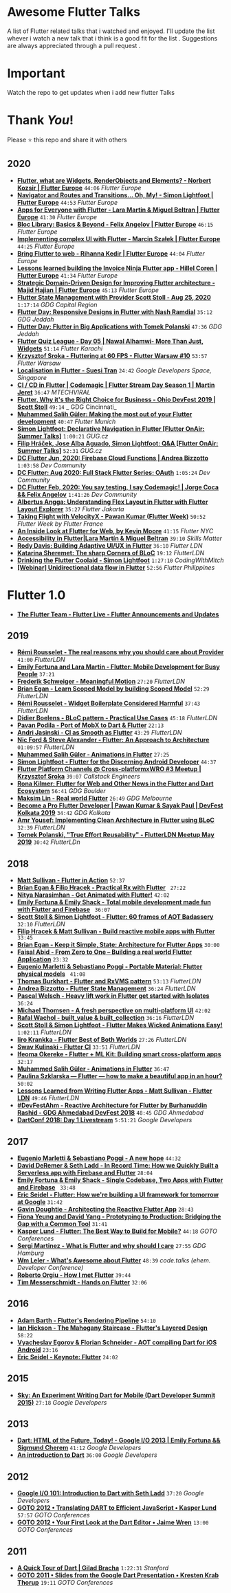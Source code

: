 # Awesome Flutter Talks
A list of Flutter related talks that i watched and enjoyed. I'll update the list whever i watch a new talk that i think is a good fit for the list . Suggestions are always appreciated through a pull request .

# Important
Watch the repo to get updates when i add new flutter Talks

# Thank _You_!
Please :star: this repo and share it with others

## 2020

* [**Flutter, what are Widgets, RenderObjects and Elements? - Norbert Kozsir | Flutter Europe**](https://www.youtube.com/watch?v=PnWxW21vDak) `44:06` _Flutter Europe_
* [**Navigator and Routes and Transitions... Oh, My! - Simon Lightfoot | Flutter Europe**](https://www.youtube.com/watch?v=4CYTTW6PMoc&t=313s) `44:53` _Flutter Europe_
* [**Apps for Everyone with Flutter - Lara Martin & Miguel Beltran | Flutter Europe**](https://www.youtube.com/watch?v=Ywgt3cRKyrs) `41:30` _Flutter Europe_
* [**Bloc Library: Basics & Beyond - Felix Angelov | Flutter Europe**](https://www.youtube.com/watch?v=knMvKPKBzGE) `46:15` _Flutter Europe_
* [**Implementing complex UI with Flutter - Marcin Szałek | Flutter Europe**](https://www.youtube.com/watch?v=FCyoHclCqc8) `44:25` _Flutter Europe_
* [**Bring Flutter to web - Rihanna Kedir | Flutter Europe**](https://www.youtube.com/watch?v=EKOHizxc4bo) `44:04` _Flutter Europe_
* [**Lessons learned building the Invoice Ninja Flutter app - Hillel Coren | Flutter Europe**](https://www.youtube.com/watch?v=G30K5wm7j_M) `41:34` _Flutter Europe_
* [**Strategic Domain-Driven Design for Improving Flutter architecture - Majid Hajian | Flutter Europe**](https://www.youtube.com/watch?v=lGv6KV5u75k) `45:13` _Flutter Europe_
* [**Flutter State Management with Provider Scott Stoll - Aug 25, 2020**](https://www.youtube.com/watch?v=d7qWQnvQIfk) `1:17:14` _GDG Capital Region_
* [**Flutter Day: Responsive Designs in Flutter with Nash Ramdial**](https://www.youtube.com/watch?v=47e2K8MSZgY) `35:12` _GDG Jeddah_
* [**Flutter Day: Flutter in Big Applications with Tomek Polanski**](https://www.youtube.com/watch?v=TVyTXDecFfM) `47:36` _GDG Jeddah_
* [**Flutter Quiz League - Day 05 | Nawal Alhamwi- More Than Just, Widgets**](https://www.youtube.com/watch?v=GcJ7TADWYbs) `51:14` _Flutter Karachi_
* [**Krzysztof Sroka - Fluttering at 60 FPS - Flutter Warsaw #10**](https://www.youtube.com/watch?v=10rDXlp1E9k) `53:57` _Flutter Warsaw_
* [**Localisation in Flutter - Suesi Tran**](https://www.youtube.com/watch?v=FLMHc0aBISM) `24:42` _Google Developers Space, Singapore_
* [**CI / CD in Flutter | Codemagic | Flutter Stream Day Season 1 | Martin Jeret**](https://www.youtube.com/watch?v=tp1TFm-rO8U) `36:47` _MTECHVIRAL_
* [**Flutter, Why it's the Right Choice for Business - Ohio DevFest 2019 | Scott Stoll**](https://www.youtube.com/watch?v=t9ZydvYvLZ8) `49:14` _
GDG Cincinnati_
* [**Muhammed Salih Güler: Making the most out of your Flutter development**](https://www.youtube.com/watch?v=THc2IAhfXNU) `40:47` _Flutter Munich_
* [**Simon Lightfoot: Declarative Navigation in Flutter [Flutter OnAir: Summer Talks]**](https://www.youtube.com/watch?v=Y6kh5UonEZ0) `1:00:21` _GUG.cz_
* [**Filip Hráček, Jose Alba Aguado, Simon Lightfoot: Q&A [Flutter OnAir: Summer Talks]**](https://www.youtube.com/watch?v=rVT8Tgag_Ok) `52:31` _GUG.cz_
* [**DC Flutter Jun, 2020: Firebase Cloud Functions | Andrea Bizzotto**](https://www.youtube.com/watch?v=9oI4gu91PHA) `1:03:58` _Dev Community_
* [**DC Flutter: Aug 2020: Full Stack Flutter Series: OAuth**](https://www.youtube.com/watch?v=d029961H5mQ) `1:05:24` _Dev Community_
* [**DC Flutter Feb, 2020: You say testing, I say Codemagic! | Jorge Coca && Felix Angelov**](https://www.youtube.com/watch?v=ac1WZluQVwU) `1:41:26` _Dev Community_
* [**Albertus Angga: Understanding Flex Layout in Flutter with Flutter Layout Explorer**](https://www.youtube.com/watch?v=fJnOhdL58pE) `35:27` _Flutter Jakarta_
* [**Taking Flight with VelocityX - Pawan Kumar (Flutter Week)**](https://www.youtube.com/watch?v=v1GmQZTBRaM) `50:52` _Flutter Week by Flutter France_
* [**An Inside Look at Flutter for Web, by Kevin Moore**](https://www.youtube.com/watch?v=JClFHn-jQ3M) `41:15` _Flutter NYC_
* [**Accessibility in Flutter|Lara Martín & Miguel Beltran**](https://skillsmatter.com/skillscasts/14850-accessibility-in-flutter) `39:10` _Skills Matter_
* [**Rody Davis: Building Adaptive UI/UX in Flutter**](https://www.youtube.com/watch?v=P1B52fRGjbE) `36:10` _Flutter LDN_
* [**Katarina Sheremet: The sharp Corners of BLoC**](https://www.youtube.com/watch?v=QtlK1E6X5PQ) `19:12` _FlutterLDN_
* [**Drinking the Flutter Coolaid - Simon Lightfoot**](https://www.youtube.com/watch?v=y_EGcVO4Qxc) `1:27:10` _CodingWithMitch_
* [**[Webinar] Unidirectional data flow in Flutter**](https://www.youtube.com/watch?v=PeO5pFfJmqg) `52:56` _Flutter Philippines_


# Flutter 1.0 
* [**The Flutter Team - Flutter Live - Flutter Announcements and Updates**](https://youtu.be/NQ5HVyqg1Qc)


## 2019

* [**Rémi Rousselet - The real reasons why you should care about Provider**](https://bit.ly/2ItquaK) `41:00` _FlutterLDN_
* [**Emily Fortuna and Lara Martin - Flutter: Mobile Development for Busy People**](https://www.youtube.com/watch?v=55nwTtHcFis) `37:21`
* [**Frederik Schweiger - Meaningful Motion**](https://goo.gl/MGH6XA) `27:20` _FlutterLDN_
* [**Brian Egan - Learn Scoped Model by building Scoped Model**](https://bit.ly/2CteiTU) `52:29` _FlutterLDN_
* [**Rémi Rousselet - Widget Boilerplate Considered Harmful**](https://bit.ly/2DvAn5g) `37:43` _FlutterLDN_
* [**Didier Boelens - BLoC pattern - Practical Use Cases**](https://bit.ly/2FKBgJj) `45:18` _FlutterLDN_
* [**Pavan Podila - Port of MobX to Dart & Flutter**](https://youtu.be/p0WJB5SN0g8) `22:13`
* [**Andri Jasinski - CI as Smooth as Flutter**](https://bit.ly/2SRlbso) `43:29` _FlutterLDN_
* [**Nic Ford & Steve Alexander - Flutter: An Approach to Architecture**](https://bit.ly/2EoqBCl) `01:09:57` _FlutterLDN_
* [**Muhammed Salih Güler - Animations in Flutter**](https://www.youtube.com/watch?v=jZZnc5qhrvg) `27:25`
* [**Simon Lightfoot - Flutter for the Discerning Android Developer**](https://skillsmatter.com/skillscasts/14560-flutter-for-the-discerning-android-developer) `44:37`
* [**Flutter Platform Channels @ Cross-platformxWRO #3 Meetup | Krzysztof Sroka**](https://www.youtube.com/watch?v=OUVt9HBLvio) `39:07` _Callstack Engineers_
* [**Rona Kilmer: Flutter for Web and Other News in the Flutter and Dart Ecosystem**](https://www.youtube.com/watch?v=wB3ZOxkUg8U) `56:41` _GDG Boulder_
* [**Maksim Lin - Real world Flutter**](https://www.youtube.com/watch?v=_baD-a40LSI) `26:49` _GDG Melbourne_
* [**Become a Pro Flutter Developer | Pawan Kumar & Sayak Paul | DevFest Kolkata 2019**](https://www.youtube.com/watch?v=gpNVoXVWIq8) `34:42` _GDG Kolkata_
* [**Amr Yousef: Implementing Clean Architecture in Flutter using BLoC**](https://www.youtube.com/watch?v=OaP2zedthLk) `32:39` _FlutterLDN_
* [**Tomek Polanski, "True Effort Reusability" - FlutterLDN Meetup May 2019**](https://www.youtube.com/watch?v=3JCVMzyAP5U) `30:42` _FlutterLDn_


## 2018

* [**Matt Sullivan - Flutter in Action**](https://youtu.be/4LNMsYg76vg) `52:37`
* [**Brian Egan & Filip Hracek - Practical Rx with Flutter**](https://youtu.be/7O1UO5rEpRc) ` 27:22`
* [**Nitya Narasimhan - Get Animated with Flutter!**](https://youtu.be/rs9TtjPsV7Q) `42:02`
* [**Emily Fortuna & Emily Shack - Total mobile development made fun with Flutter and Firebase**](https://youtu.be/p4yLzYwy_4g) ` 36:07`
* [**Scott Stoll & Simon Lightfoot - Flutter: 60 frames of AOT Badassery**](https://goo.gl/thrk42) ` 32:10` _FlutterLDN_
* [**Filip Hracek & Matt Sullivan - Build reactive mobile apps with Flutter**](https://youtu.be/RS36gBEp8OI) ` 33:45`
* [**Brian Egan - Keep it Simple, State: Architecture for Flutter Apps**](https://youtu.be/zKXz3pUkw9A) `30:00`
* [**Faisal Abid - From Zero to One – Building a real world Flutter Application**](https://youtu.be/jF0kD7lxTTw) `23:32`
* [**Eugenio Marletti & Sebastiano Poggi - Portable Material: Flutter physical models**](https://youtu.be/R21kDN1quOI) ` 41:08`
* [**Thomas Burkhart - Flutter and RxVMS pattern**](https://goo.gl/aWaVaA) `53:13` _FlutterLDN_
* [**Andrea Bizzotto - Flutter State Management**](https://goo.gl/bc3LLN) `36:24` _FlutterLDN_
* [**Pascal Welsch - Heavy lift work in Flutter get started with Isolates**](https://youtu.be/M8jGSkACneE) `36:24`
* [**Michael Thomsen - A fresh perspective on multi-platform UI**](https://youtu.be/sl5TaN7EwjQ) `42:02`
* [**Rafal Wachol - built_value & built_collection**](https://skillsmatter.com/skillscasts/12266-flutterldn-october) `36:16` _FlutterLDN_
* [**Scott Stoll & Simon Lightfoot - Flutter Makes Wicked Animations Easy!**](https://skillsmatter.com/skillscasts/13018-flutter-makes-wicked-animations-easy) `1:02:11` _FlutterLDN_
* [**Iiro Krankka - Flutter Best of Both Worlds**](https://skillsmatter.com/skillscasts/12533-flutterldn) `27:26` _FlutterLDN_
* [**Swav Kulinski - Flutter CI**](https://skillsmatter.com/skillscasts/12912-flutter-ci) `33:51` _FlutterLDN_
* [**Ifeoma Okereke - Flutter + ML Kit: Building smart cross-platform apps**](https://youtu.be/kIX7IbdCWWc?list=PLYioXtkIMlS9CMDDq3TcmxXsC455x6_XL) `32:17`
* [**Muhammed Salih Güler - Animations in Flutter**](https://youtu.be/vzlZgaDEJjA) `36:47`
* [**Paulina Szklarska — Flutter — how to make a beautiful app in an hour?**](https://youtu.be/l2DYq-rUglg) `50:02`
* [**Lessons Learned from Writing Flutter Apps - Matt Sullivan - Flutter LDN**](https://www.youtube.com/watch?v=9xM0FzX7KVs) `49:46` _FlutterLDN_
* [**#DevFestAhm - Reactive Architecture for Flutter by Burhanuddin Rashid - GDG Ahmedabad DevFest 2018**](https://www.youtube.com/watch?v=rgf_PAS0L10) `48:45` _GDG Ahmedabad_
* [**DartConf 2018: Day 1 Livestream**](https://www.youtube.com/watch?v=Sk9ZMIQDpUg) `5:51:21` _Google Developers_


## 2017

* [**Eugenio Marletti & Sebastiano Poggi - A new hope**](https://www.youtube.com/watch?v=0ijVuVtu6a4) `44:32`
* [**David DeRemer & Seth Ladd - In Record Time: How we Quickly Built a Serverless app with Firebase and Flutter**](https://youtu.be/prlK_QL_qOA) `28:04`
* [**Emily Fortuna & Emily Shack - Single Codebase, Two Apps with Flutter and Firebase**](https://youtu.be/w2TcYP8qiRI) ` 33:48`
* [**Eric Seidel - Flutter: How we're building a UI framework for tomorrow at Google**](https://youtu.be/VUiVkDpikDI) `31:42`
* [**Gavin Doughtie - Architecting the Reactive Flutter App**](https://youtu.be/n_5JULTrstU) `28:43`
* [**Fiona Yeung and David Yang - Prototyping to Production: Bridging the Gap with a Common Tool**](https://youtu.be/BJCqRpvvTrM) `31:41`
* [**Kasper Lund - Flutter: The Best Way to Build for Mobile?**](https://youtu.be/1BXg4wfB9pA) `44:18` _GOTO Conferences_
* [**Sergi Martinez - What is Flutter and why should I care**](https://youtu.be/Nm_mdptybf0) `27:55` _GDG Hamburg_
* [**Wm Leler - What's Awesome about Flutter**](https://youtu.be/n3FLHWF7UgM) `48:39` _code.talks (ehem. Developer Conference)_
* [**Roberto Orgiu - How I met Flutter**](https://youtu.be/Xf1oI2boNIo) `39:44`
* [**Tim Messerschmidt - Hands on Flutter**](https://youtu.be/0IY6J5baAj8) `32:06`


## 2016

* [**Adam Barth - Flutter's Rendering Pipeline**](https://youtu.be/UUfXWzp0-DU) `54:10`
* [**Ian Hickson - The Mahogany Staircase - Flutter's Layered Design**](https://youtu.be/dkyY9WCGMi0) `58:22`
* [**Vyacheslav Egorov & Florian Schneider - AOT compiling Dart for iOS Android**](https://youtu.be/lqE4u8s8Iik) `23:16`
* [**Eric Seidel - Keynote: Flutter**](https://youtu.be/Mx-AllVZ1VY) `24:02`


## 2015

* [**Sky: An Experiment Writing Dart for Mobile (Dart Developer Summit 2015)**](https://www.youtube.com/watch?v=PnIWl33YMwA) `27:18` _Google Developers_


## 2013

* [**Dart: HTML of the Future, Today! - Google I/O 2013 | Emily Fortuna && Sigmund Cherem**](https://www.youtube.com/watch?v=euCNWhs7ivQ) `41:12` _Google Developers_
* [**An introduction to Dart**](https://www.youtube.com/watch?v=KajbC6TzcTc) `36:00` _Google Developers_


## 2012

* [**Google I/O 101: Introduction to Dart with Seth Ladd**](https://www.youtube.com/watch?v=vT1KmTQ-1Os) `37:20` _Google Developers_
* [**GOTO 2012 • Translating DART to Efficient JavaScript • Kasper Lund**](https://www.youtube.com/watch?v=GwBb_nqQLuc) `57:57` _GOTO Conferences_
* [**GOTO 2012 • Your First Look at the Dart Editor • Jaime Wren**](https://www.youtube.com/watch?v=1Nr2lkB7MHs) `13:00` _GOTO Conferences_

## 2011

* [**A Quick Tour of Dart | Gilad Bracha**](https://www.youtube.com/watch?v=-2BWoYA3iHY) `1:22:31` _Stanford_
* [**GOTO 2011 • Slides from the Google Dart Presentation • Kresten Krab Thorup**](https://www.youtube.com/watch?v=nqb-k9upqZ4&t=44s) `19:11` _GOTO Conferences_
